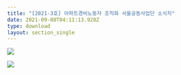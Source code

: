 ```yaml
---
title: "[2021-3호] 아파트경비노동자 조직화 서울공동사업단 소식지"
date: 2021-09-08T04:11:13.928Z
type: download
layout: section_single
---
```



![](/uploads/3호-서울공동사업단소식지-시안-1_2.jpg)

![](/uploads/3호-서울공동사업단소식지-시안-1_4.jpg)